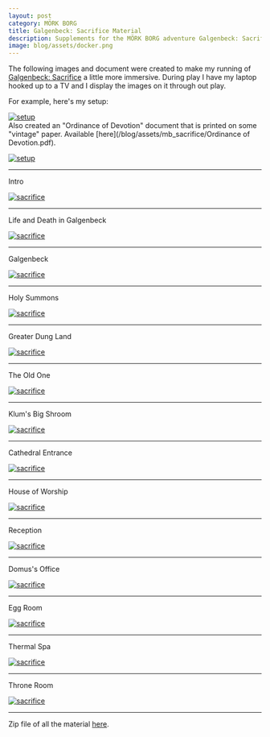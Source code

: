 ```yaml
---
layout: post
category: MÖRK BORG
title: Galgenbeck: Sacrifice Material
description: Supplements for the MÖRK BORG adventure Galgenbeck: Sacrifice
image: blog/assets/docker.png
---
```


The following images and document were created to make my running of [Galgenbeck: Sacrifice](https://www.drivethrurpg.com/product/376385?affiliate_id=1399969) a little more immersive.
During play I have my laptop hooked up to a TV and I display the images on it through out play. 

For example, here's my setup:

[![setup](/blog/assets/mb_sacrifice/setup.jpg)](/blog/assets/mb_sacrifice/setup.jpg)
<br/>
Also created an "Ordinance of Devotion" document that is printed on some "vintage" paper. Available [here](/blog/assets/mb_sacrifice/Ordinance of Devotion.pdf).

[![setup](/blog/assets/mb_sacrifice/ordinance.jpg)](/blog/assets/mb_sacrifice/ordinance.jpg)

---
Intro

[![sacrifice](/blog/assets/mb_sacrifice/galgenbeck_comet.png)](/blog/assets/mb_sacrifice/galgenbeck_comet.png)

---
Life and Death in Galgenbeck

[![sacrifice](/blog/assets/mb_sacrifice/life_and_death.png)](/blog/assets/mb_sacrifice/life_and_death.png)

---
Galgenbeck

[![sacrifice](/blog/assets/mb_sacrifice/galgenbeck.jpg)](/blog/assets/mb_sacrifice/galgenbeck.jpg)

---
Holy Summons

[![sacrifice](/blog/assets/mb_sacrifice/holy_summons.png)](/blog/assets/mb_sacrifice/holy_summons.png)

---
Greater Dung Land

[![sacrifice](/blog/assets/mb_sacrifice/undercity_dung_land.png)](/blog/assets/mb_sacrifice/undercity_dung_land.png)

---
The Old One

[![sacrifice](/blog/assets/mb_sacrifice/undercity_old_one.png)](/blog/assets/mb_sacrifice/undercity_old_one.png)

---
Klum's Big Shroom

[![sacrifice](/blog/assets/mb_sacrifice/undercity_klums.png)](/blog/assets/mb_sacrifice/undercity_klums.png)

---
Cathedral Entrance

[![sacrifice](/blog/assets/mb_sacrifice/undercity_cathedral.png)](/blog/assets/mb_sacrifice/undercity_cathedral.png)

---
House of Worship

[![sacrifice](/blog/assets/mb_sacrifice/cathedral_entrance.png)](/blog/assets/mb_sacrifice/cathedral_entrance.png)

---
Reception

[![sacrifice](/blog/assets/mb_sacrifice/cathedral_disarm.png)](/blog/assets/mb_sacrifice/cathedral_disarm.png)

---
Domus's Office

[![sacrifice](/blog/assets/mb_sacrifice/cathedral_office.png)](/blog/assets/mb_sacrifice/cathedral_office.png)

---
Egg Room

[![sacrifice](/blog/assets/mb_sacrifice/cathedral_egg.png)](/blog/assets/mb_sacrifice/cathedral_egg.png)

---
Thermal Spa

[![sacrifice](/blog/assets/mb_sacrifice/cathedral_springs.png)](/blog/assets/mb_sacrifice/cathedral_springs.png)

---
Throne Room

[![sacrifice](/blog/assets/mb_sacrifice/cathedral_throne.png)](/blog/assets/mb_sacrifice/cathedral_throne.png)

---
Zip file of all the material [here](/blog/assets/mb_sacrifice/galgenbeck_sacrifice_assets.zip).
